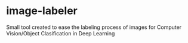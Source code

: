 # image-labeler
Small tool created to ease the labeling process of images for Computer Vision/Object Clasification in Deep Learning
